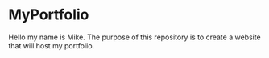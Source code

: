 # MyPortfolio

Hello my name is Mike.  The purpose of this repository is to create a website that will host my portfolio.
